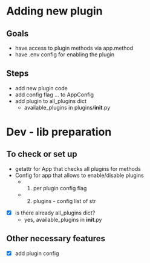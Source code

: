 # Adding new plugin

## Goals
- have access to plugin methods via app.method
- have .env config for enabling the plugin

## Steps
- add new plugin code
- add config flag ... to AppConfig
- add plugin to all_plugins dict
  - available_plugins in plugins/__init__.py

# Dev - lib preparation
## To check or set up
- getattr for App that checks all plugins for methods
- Config for app that allows to enable/disable plugins
  - 1) per plugin config flag
  - 2) plugins - config list of str
- [x] is there already all_plugins dict?
  - yes, available_plugins in __init__.py 

## Other necessary features
- [x] add plugin config 
